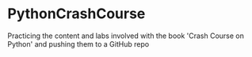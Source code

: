 # PythonCrashCourse
Practicing the content and labs involved with the book 'Crash Course on Python'
and pushing them to a GitHub repo
